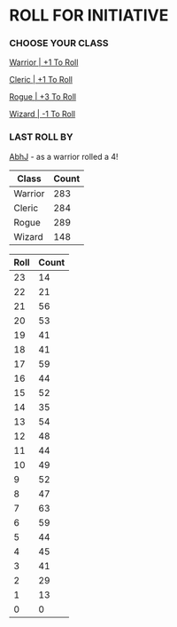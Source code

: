 # ROLL FOR INITIATIVE
### CHOOSE YOUR CLASS

[Warrior | +1 To Roll](https://github.com/benjaminsampica/benjaminsampica/issues/new?title=roll%7Cwarrior&body=Just+click+%27Submit+new+issue%27.)

[Cleric | +1 To Roll](https://github.com/benjaminsampica/benjaminsampica/issues/new?title=roll%7Ccleric&body=Just+click+%27Submit+new+issue%27.)

[Rogue | +3 To Roll](https://github.com/benjaminsampica/benjaminsampica/issues/new?title=roll%7Crogue&body=Just+click+%27Submit+new+issue%27.)

[Wizard | -1 To Roll](https://github.com/benjaminsampica/benjaminsampica/issues/new?title=roll%7Cwizard&body=Just+click+%27Submit+new+issue%27.)
### LAST ROLL BY
[AbhJ](https://www.github.com/AbhJ) - as a warrior rolled a 4!

|Class|Count|
|-|-|
|Warrior|283|
|Cleric|284|
|Rogue|289|
|Wizard|148|

|Roll|Count|
|-|-|
|23|14
|22|21
|21|56
|20|53
|19|41
|18|41
|17|59
|16|44
|15|52
|14|35
|13|54
|12|48
|11|44
|10|49
|9|52
|8|47
|7|63
|6|59
|5|44
|4|45
|3|41
|2|29
|1|13
|0|0
